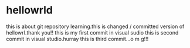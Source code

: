 # hellowrld
this is about git repository learning.this is changed / committed version of hellowrl.thank you!!
this is my first commit in  visual sudio
this is second commit in visual studio.hurray
this is third commit...o m g!!!